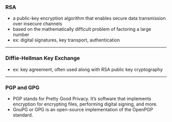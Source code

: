 ### RSA
- a public-key encryption algorithm that enables secure data transmission over insecure channels
- based on the mathematically difficult problem of factoring a large number
- ex: digital signatures, key transport, authentication
___
### Diffie-Hellman Key Exchange
- ex: key agreement, often used along with RSA public key cryptography
___
### PGP and GPG
- PGP stands for Pretty Good Privacy. It’s software that implements encryption for encrypting files, performing digital signing, and more.
-  GnuPG or GPG is an open-source implementation of the OpenPGP standard.
  
